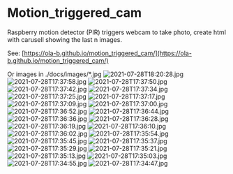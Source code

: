 # Motion_triggered_cam
Raspberry motion detector (PIR) triggers webcam to take photo, create html with carusell showing the last n images.

See: [https://ola-b.github.io/motion_triggered_cam/](https://ola-b.github.io/motion_triggered_cam/)


Or images in ./docs/images/*.jpg
![2021-07-28T18:20:28.jpg](https://github.com/Ola-B/motion_triggered_cam/blob/main/docs/images/2021-07-28T18:20:28.jpg "2021-07-28T18:20:28.jpg")
![2021-07-28T17:37:58.jpg](https://github.com/Ola-B/motion_triggered_cam/blob/main/docs/images/2021-07-28T17:37:58.jpg "2021-07-28T17:37:58.jpg")
![2021-07-28T17:37:50.jpg](https://github.com/Ola-B/motion_triggered_cam/blob/main/docs/images/2021-07-28T17:37:50.jpg "2021-07-28T17:37:50.jpg")
![2021-07-28T17:37:42.jpg](https://github.com/Ola-B/motion_triggered_cam/blob/main/docs/images/2021-07-28T17:37:42.jpg "2021-07-28T17:37:42.jpg")
![2021-07-28T17:37:34.jpg](https://github.com/Ola-B/motion_triggered_cam/blob/main/docs/images/2021-07-28T17:37:34.jpg "2021-07-28T17:37:34.jpg")
![2021-07-28T17:37:25.jpg](https://github.com/Ola-B/motion_triggered_cam/blob/main/docs/images/2021-07-28T17:37:25.jpg "2021-07-28T17:37:25.jpg")
![2021-07-28T17:37:17.jpg](https://github.com/Ola-B/motion_triggered_cam/blob/main/docs/images/2021-07-28T17:37:17.jpg "2021-07-28T17:37:17.jpg")
![2021-07-28T17:37:09.jpg](https://github.com/Ola-B/motion_triggered_cam/blob/main/docs/images/2021-07-28T17:37:09.jpg "2021-07-28T17:37:09.jpg")
![2021-07-28T17:37:00.jpg](https://github.com/Ola-B/motion_triggered_cam/blob/main/docs/images/2021-07-28T17:37:00.jpg "2021-07-28T17:37:00.jpg")
![2021-07-28T17:36:52.jpg](https://github.com/Ola-B/motion_triggered_cam/blob/main/docs/images/2021-07-28T17:36:52.jpg "2021-07-28T17:36:52.jpg")
![2021-07-28T17:36:44.jpg](https://github.com/Ola-B/motion_triggered_cam/blob/main/docs/images/2021-07-28T17:36:44.jpg "2021-07-28T17:36:44.jpg")
![2021-07-28T17:36:36.jpg](https://github.com/Ola-B/motion_triggered_cam/blob/main/docs/images/2021-07-28T17:36:36.jpg "2021-07-28T17:36:36.jpg")
![2021-07-28T17:36:28.jpg](https://github.com/Ola-B/motion_triggered_cam/blob/main/docs/images/2021-07-28T17:36:28.jpg "2021-07-28T17:36:28.jpg")
![2021-07-28T17:36:19.jpg](https://github.com/Ola-B/motion_triggered_cam/blob/main/docs/images/2021-07-28T17:36:19.jpg "2021-07-28T17:36:19.jpg")
![2021-07-28T17:36:10.jpg](https://github.com/Ola-B/motion_triggered_cam/blob/main/docs/images/2021-07-28T17:36:10.jpg "2021-07-28T17:36:10.jpg")
![2021-07-28T17:36:02.jpg](https://github.com/Ola-B/motion_triggered_cam/blob/main/docs/images/2021-07-28T17:36:02.jpg "2021-07-28T17:36:02.jpg")
![2021-07-28T17:35:54.jpg](https://github.com/Ola-B/motion_triggered_cam/blob/main/docs/images/2021-07-28T17:35:54.jpg "2021-07-28T17:35:54.jpg")
![2021-07-28T17:35:45.jpg](https://github.com/Ola-B/motion_triggered_cam/blob/main/docs/images/2021-07-28T17:35:45.jpg "2021-07-28T17:35:45.jpg")
![2021-07-28T17:35:37.jpg](https://github.com/Ola-B/motion_triggered_cam/blob/main/docs/images/2021-07-28T17:35:37.jpg "2021-07-28T17:35:37.jpg")
![2021-07-28T17:35:29.jpg](https://github.com/Ola-B/motion_triggered_cam/blob/main/docs/images/2021-07-28T17:35:29.jpg "2021-07-28T17:35:29.jpg")
![2021-07-28T17:35:21.jpg](https://github.com/Ola-B/motion_triggered_cam/blob/main/docs/images/2021-07-28T17:35:21.jpg "2021-07-28T17:35:21.jpg")
![2021-07-28T17:35:13.jpg](https://github.com/Ola-B/motion_triggered_cam/blob/main/docs/images/2021-07-28T17:35:13.jpg "2021-07-28T17:35:13.jpg")
![2021-07-28T17:35:03.jpg](https://github.com/Ola-B/motion_triggered_cam/blob/main/docs/images/2021-07-28T17:35:03.jpg "2021-07-28T17:35:03.jpg")
![2021-07-28T17:34:55.jpg](https://github.com/Ola-B/motion_triggered_cam/blob/main/docs/images/2021-07-28T17:34:55.jpg "2021-07-28T17:34:55.jpg")
![2021-07-28T17:34:47.jpg](https://github.com/Ola-B/motion_triggered_cam/blob/main/docs/images/2021-07-28T17:34:47.jpg "2021-07-28T17:34:47.jpg")
